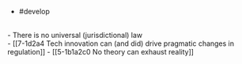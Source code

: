 - #develop
<br>
- There is no universal (jurisdictional) law
<br>
- [[7-1d2a4 Tech innovation can (and did) drive pragmatic changes in regulation]]
  - [[5-1b1a2c0 No theory can exhaust reality]]
